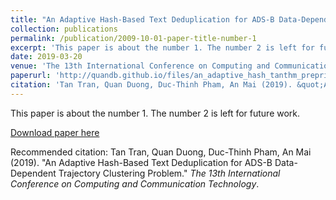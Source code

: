 ```yaml
---
title: "An Adaptive Hash-Based Text Deduplication for ADS-B Data-Dependent Trajectory Clustering Problem"
collection: publications
permalink: /publication/2009-10-01-paper-title-number-1
excerpt: 'This paper is about the number 1. The number 2 is left for future work.'
date: 2019-03-20
venue: 'The 13th International Conference on Computing and Communication Technology'
paperurl: 'http://quandb.github.io/files/an_adaptive_hash_tanthm_preprint.pdf'
citation: 'Tan Tran, Quan Duong, Duc-Thinh Pham, An Mai (2019). &quot;An Adaptive Hash-Based Text Deduplication for ADS-B Data-Dependent Trajectory Clustering Problem.&quot; <i>The 13th International Conference on Computing and Communication Technology</i>.'
---
```

This paper is about the number 1. The number 2 is left for future work.

[Download paper here](http://quandb.github.io/files/an_adaptive_hash_tanthm_preprint.pdf)

Recommended citation: Tan Tran, Quan Duong, Duc-Thinh Pham, An Mai (2019). "An Adaptive Hash-Based Text Deduplication for ADS-B Data-Dependent Trajectory Clustering Problem." <i>The 13th International Conference on Computing and Communication Technology</i>.